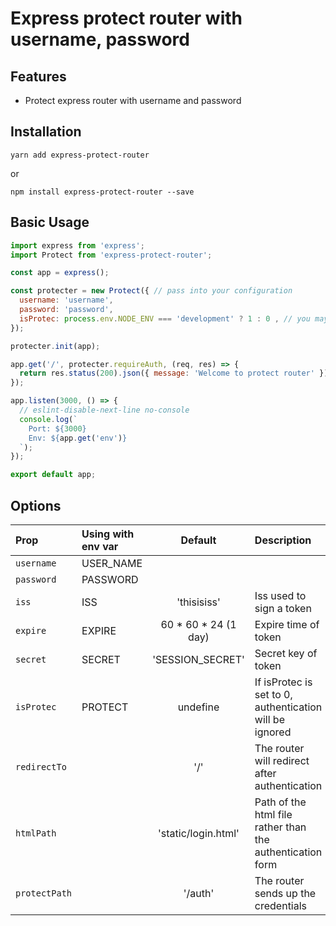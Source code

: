 # Express protect router with username, password

## Features

- Protect express router with username and password

## Installation

```shell
yarn add express-protect-router
```

or

```shell
npm install express-protect-router --save
```


## Basic Usage

```js
import express from 'express';
import Protect from 'express-protect-router';

const app = express();

const protecter = new Protect({ // pass into your configuration
  username: 'username',
  password: 'password',
  isProtec: process.env.NODE_ENV === 'development' ? 1 : 0 , // you may want the route to be protected in different environments. For example protection on development and permission on producton
});

protecter.init(app);

app.get('/', protecter.requireAuth, (req, res) => {
  return res.status(200).json({ message: 'Welcome to protect router' });
});

app.listen(3000, () => {
  // eslint-disable-next-line no-console
  console.log(`
    Port: ${3000}
    Env: ${app.get('env')}
  `);
});

export default app;
```

## Options

| Prop                                                                   | Using with env var     |                     Default                     | Description                                                                                                                                                                                           |
| :--------------------------------------------------------------------- | :------- | :----------------------------------------------: | :---------------------------------------------------------------------------------------------------------------------------------------------------------------------------------------------------- |
| `username` | USER_NAME |  | |
| `password`  | PASSWORD |   | |
| `iss`  | ISS | 'thisisiss' | Iss used to sign a token |
| `expire`| EXPIRE | 60 * 60 * 24 (1 day) | Expire time of token |
| `secret`| SECRET | 'SESSION_SECRET' | Secret key of token |
| `isProtec`| PROTECT   |undefine| If isProtec is set to 0, authentication will be ignored |
| `redirectTo`|  | '/' | The router will redirect after authentication |
| `htmlPath` |  |  'static/login.html' | Path of the html file rather than the authentication form |
| `protectPath` | | '/auth' | The router sends up the credentials|

